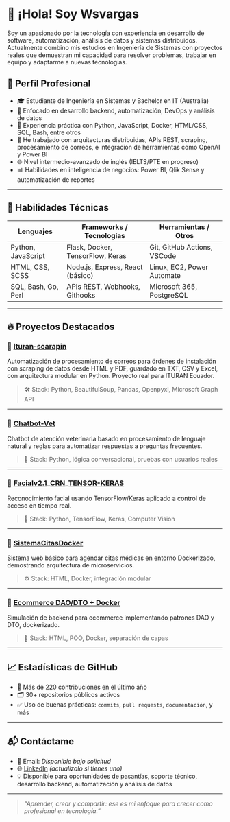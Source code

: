 # 👋 ¡Hola! Soy Wsvargas

Soy un apasionado por la tecnología con experiencia en desarrollo de software, automatización, análisis de datos y sistemas distribuidos. Actualmente combino mis estudios en Ingeniería de Sistemas con proyectos reales que demuestran mi capacidad para resolver problemas, trabajar en equipo y adaptarme a nuevas tecnologías.

## 💼 Perfil Profesional

- 🎓 Estudiante de Ingeniería en Sistemas y Bachelor en IT (Australia)
- 🧠 Enfocado en desarrollo backend, automatización, DevOps y análisis de datos
- 🔧 Experiencia práctica con Python, JavaScript, Docker, HTML/CSS, SQL, Bash, entre otros
- 🚀 He trabajado con arquitecturas distribuidas, APIs REST, scraping, procesamiento de correos, e integración de herramientas como OpenAI y Power BI
- 🌐 Nivel intermedio-avanzado de inglés (IELTS/PTE en progreso)
- 📊 Habilidades en inteligencia de negocios: Power BI, Qlik Sense y automatización de reportes

---

## 🧠 Habilidades Técnicas

| Lenguajes           | Frameworks / Tecnologías          | Herramientas / Otros        |
|---------------------|-----------------------------------|------------------------------|
| Python, JavaScript  | Flask, Docker, TensorFlow, Keras  | Git, GitHub Actions, VSCode |
| HTML, CSS, SCSS     | Node.js, Express, React (básico)  | Linux, EC2, Power Automate  |
| SQL, Bash, Go, Perl | APIs REST, Webhooks, Githooks     | Microsoft 365, PostgreSQL   |

---

## 🔥 Proyectos Destacados

### 🔹 [Ituran-scarapin](https://github.com/Wsvargas/ituran)
Automatización de procesamiento de correos para órdenes de instalación con scraping de datos desde HTML y PDF, guardado en TXT, CSV y Excel, con arquitectura modular en Python. Proyecto real para ITURAN Ecuador.

> 🛠️ Stack: Python, BeautifulSoup, Pandas, Openpyxl, Microsoft Graph API

---

### 🔹 [Chatbot-Vet](https://github.com/Wsvargas/Chatbot-Vet)
Chatbot de atención veterinaria basado en procesamiento de lenguaje natural y reglas para automatizar respuestas a preguntas frecuentes.

> 💬 Stack: Python, lógica conversacional, pruebas con usuarios reales

---

### 🔹 [Facialv2.1_CRN_TENSOR-KERAS](https://github.com/Wsvargas/Facialv2.1_CRN_TENSOR-KERAS)
Reconocimiento facial usando TensorFlow/Keras aplicado a control de acceso en tiempo real.

> 🤖 Stack: Python, TensorFlow, Keras, Computer Vision

---

### 🔹 [SistemaCitasDocker](https://github.com/Wsvargas/SistemaCitasDocker)
Sistema web básico para agendar citas médicas en entorno Dockerizado, demostrando arquitectura de microservicios.

> ⚙️ Stack: HTML, Docker, integración modular

---

### 🔹 [Ecommerce DAO/DTO + Docker](https://github.com/Wsvargas/ecommerce_dao_dto_abstract_docker)
Simulación de backend para ecommerce implementando patrones DAO y DTO, dockerizado.

> 🛒 Stack: HTML, POO, Docker, separación de capas

---

## 📈 Estadísticas de GitHub

- 📌 Más de 220 contribuciones en el último año
- 🗂️ 30+ repositorios públicos activos
- ✅ Uso de buenas prácticas: `commits`, `pull requests`, `documentación`, y más

---

## 📬 Contáctame

- 📧 Email: *Disponible bajo solicitud*
- 🌐 [LinkedIn](https://www.linkedin.com) *(actualízalo si tienes uno)*
- 💡 Disponible para oportunidades de pasantías, soporte técnico, desarrollo backend, automatización y análisis de datos

---

> *“Aprender, crear y compartir: ese es mi enfoque para crecer como profesional en tecnología.”*
